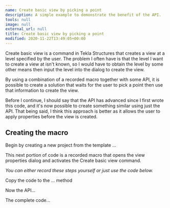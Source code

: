 ```yaml
---
name: Create basic view by picking a point
description: A simple example to demonstrate the benefit of the API.
tools: null
image: null
external_url: null
title: Create basic view by picking a point
modified: 2020-11-22T13:49:05+00:00
---
```


Create basic view is a command in Tekla Structures that creates a view at a level specified by the user. The problem I often have is that the level I want to create a view at isn't known, so I would have to obtain the level by some other means then input the level into the dialog to create the view.

By using a combination of a recorded macro together with some API, it is possible to create a solution that waits for the user to pick a point then use that information to create the view.

Before I continue, I should say that the API has advanced since I first wrote this code, and it's now possible to create something similar using just the API. That being said, I think this approach is better as it allows the user to apply properties before the view is created.

## Creating the macro

Begin by creating a new project from the template ...

This next portion of code is a recorded macro that opens the view properties dialog and activates the Create basic view command. 

*You can either record these steps yourself or just use the code below.*

Copy the code to the ... method

<script src="https://gist.github.com/teklanology/304cd026719d25494813b4211311e9f1.js?file=Create basic view by picking a point_1.cs"></script>

Now the API...

<script src="https://gist.github.com/teklanology/304cd026719d25494813b4211311e9f1.js?file=Create basic view by picking a point_2.cs"></script>

The complete code...

<script src="https://gist.github.com/teklanology/304cd026719d25494813b4211311e9f1.js?file=Create basic view by picking a point.cs"></script>